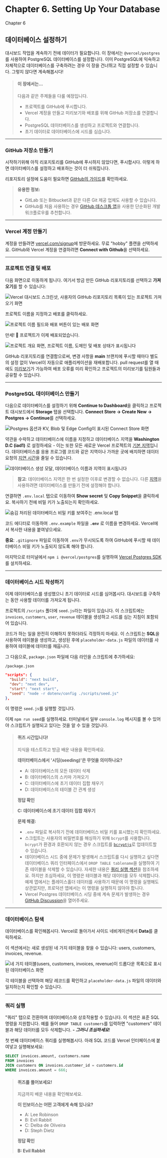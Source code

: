 # Chapter 6. Setting Up Your Database

Chapter 6

## 데이터베이스 설정하기

대시보드 작업을 계속하기 전에 데이터가 필요합니다. 이 장에서는 `@vercel/postgres`를 사용하여 PostgreSQL 데이터베이스를 설정합니다. 이미 PostgreSQL에 익숙하고 자체적으로 데이터베이스를 구축하려는 경우 이 장을 건너뛰고 직접 설정할 수 있습니다. 그렇지 않다면 계속해봅시다!

&#x20;

> #### 이 장에서는...
>
> 다음과 같은 주제들을 다룰 예정입니다.
>
> * 프로젝트를 GitHub에 푸시합니다.
> * Vercel 계정을 만들고 미리보기와 배포를 위해 GitHub 저장소를 연결합니다.
> * PostgreSQL 데이터베이스를 생성하고 프로젝트와 연결합니다.
> * 초기 데이터로 데이터베이스에 시드를 심습니다.

&#x20;

***

&#x20;

### GitHub 저장소 만들기

시작하기위해 아직 리포지토리를 GitHub에 푸시하지 않았다면, 푸시합시다. 이렇게 하면 데이터베이스를 설정하고 배포하는 것이 더 쉬워집니다.

리포지토리 설정에 도움이 필요하면 [GitHub의 가이드](https://help.github.com/en/github/getting-started-with-github/create-a-repo)를 확인하세요.

> **유용한 정보:**
>
> * GitLab 또는 Bitbucket과 같은 다른 Git 제공 업체도 사용할 수 있습니다.
> * GitHub를 처음 사용하는 경우 [GitHub 데스크톱 앱](https://desktop.github.com/)을 사용한 단순화된 개발 워크플로우를 추천합니다.

&#x20;

***

&#x20;

### Vercel 계정 만들기

계정을 만들려면 [vercel.com/signup](https://vercel.com/signup)에 방문하세요. 무료 "hobby" 플랜을 선택하세요. GitHub와 Vercel 계정을 연결하려면 **Connect with Github**을 선택하세요.

&#x20;

***

&#x20;

### 프로젝트 연결 및 배포

다음 화면으로 이동하게 됩니다. 여기서 방금 만든 GitHub 리포지토리를 선택하고 **가져오기**를 할 수 있습니다:

![Vercel 대시보드 스크린샷, 사용자의 GitHub 리포지토리 목록이 있는 프로젝트 가져오기 화면](https://nextjs.org/\_next/image?url=%2Flearn%2Flight%2Fimport-git-repo.png\&w=1920\&q=75\&dpl=dpl\_H7MBMnAb8vFgYfWdWcJLkssQPv5e)

프로젝트 이름을 지정하고 배포를 클릭하세요.

![프로젝트 이름 필드와 배포 버튼이 있는 배포 화면](https://nextjs.org/\_next/image?url=%2Flearn%2Flight%2Fconfigure-project.png\&w=1920\&q=75\&dpl=dpl\_H7MBMnAb8vFgYfWdWcJLkssQPv5e)

만세! 🎉 프로젝트가 이제 배포되었습니다.

![프로젝트 개요 화면, 프로젝트 이름, 도메인 및 배포 상태가 표시됩니다](https://nextjs.org/\_next/image?url=%2Flearn%2Flight%2Fdeployed-project.png\&w=1920\&q=75\&dpl=dpl\_H7MBMnAb8vFgYfWdWcJLkssQPv5e)

GitHub 리포지토리를 연결함으로써, 변경 사항을 **main** 브랜치에 푸시할 때마다 별도의 설정 없이 Vercel이 자동으로 애플리케이션을 재배포합니다. pull request를 열 때에도 [미리보기](https://vercel.com/docs/deployments/preview-deployments#preview-urls)가 가능하여 배포 오류를 미리 확인하고 프로젝트의 미리보기를 팀원들과 공유할 수 있습니다.

&#x20;

***

&#x20;

### PostgreSQL 데이터베이스 만들기

다음으로 데이터베이스를 설정하기 위해 **Continue to Dashboard**을 클릭하고 프로젝트 대시보드에서 **Storage** 탭을 선택합니다. **Connect Store → Create New → Postgres → Continue**를 선택하세요.

![Postgres 옵션과 KV, Blob 및 Edge Config이 표시된 Connect Store 화면](https://nextjs.org/\_next/image?url=%2Flearn%2Flight%2Fcreate-database.png\&w=1920\&q=75\&dpl=dpl\_H7MBMnAb8vFgYfWdWcJLkssQPv5e)

약관을 수락하고 데이터베이스에 이름을 지정하고 데이터베이스 지역을 **Washington D.C (iad1)** 로 설정하세요 - 이는 또한 모든 새로운 Vercel 프로젝트의 [기본 지역](https://vercel.com/docs/functions/serverless-functions/regions#select-a-default-serverless-region)입니다. 데이터베이스를 응용 프로그램 코드와 같은 지역이나 가까운 곳에 배치하면 데이터 요청의 [지연 시간](https://developer.mozilla.org/en-US/docs/Web/Performance/Understanding\_latency)을 줄일 수 있습니다.

![데이터베이스 생성 모달, 데이터베이스 이름과 지역이 표시됩니다](https://nextjs.org/\_next/image?url=%2Flearn%2Flight%2Fdatabase-region.png\&w=1920\&q=75\&dpl=dpl\_H7MBMnAb8vFgYfWdWcJLkssQPv5e)

> **참고**: 데이터베이스 지역은 한 번 설정한 이후로 변경할 수 없습니다. 다른 [지역](https://vercel.com/docs/storage/vercel-postgres/limits#supported-regions)을 사용하려면 데이터베이스를 만들기 전에 설정해야 합니다.

연결하면 `.env.local` 탭으로 이동하여 **Show secret** 및 **Copy Snippet**을 클릭하세요. 복사하기 전에 비밀 키가 노출되는지 확인하세요.

![숨김 처리된 데이터베이스 비밀 키를 보여주는 .env.local 탭](https://nextjs.org/\_next/image?url=%2Flearn%2Flight%2Fdatabase-dashboard.png\&w=1920\&q=75\&dpl=dpl\_H7MBMnAb8vFgYfWdWcJLkssQPv5e)

코드 에디터로 이동하여 `.env.example` 파일을 **`.env`** 로 이름을 변경하세요. Vercel에서 복사한 내용을 붙여넣으세요.

**중요**: `.gitignore` 파일로 이동하여 `.env`가 무시되도록 하여 GitHub에 푸시할 때 데이터베이스 비밀 키가 노출되지 않도록 해야 합니다.

마지막으로 터미널에서 `npm i @vercel/postgres`를 실행하여 [Vercel Postgres SDK](https://vercel.com/docs/storage/vercel-postgres/sdk)를 설치하세요.

&#x20;

***

&#x20;

### 데이터베이스 시드 작성하기

이제 데이터베이스를 생성했으니 초기 데이터로 시드를 심어봅시다. 대시보드를 구축하는 동안 사용할 데이터를 가져오게 됩니다.

프로젝트의 `/scripts` 폴더에 `seed.js`라는 파일이 있습니다. 이 스크립트에는 `invoices`, `customers`, `user`, `revenue` 테이블을 생성하고 시드를 심는 지침이 포함되어 있습니다.

코드가 하는 일을 완전히 이해하지 못하더라도 걱정하지 마세요. 이 스크립트는 **SQL**을 사용하여 테이블을 생성하고, 생성된 후에 `placeholder-data.js` 파일의 데이터를 사용하여 테이블에 데이터를 채웁니다.

그 다음으로, `package.json` 파일에 다음 라인을 스크립트에 추가하세요:

`/package.json`

```json
"scripts": {
  "build": "next build",
  "dev": "next dev",
  "start": "next start",
  "seed": "node -r dotenv/config ./scripts/seed.js"
},
```

이 명령은 `seed.js`를 실행할 것입니다.

이제 `npm run seed`를 실행하세요. 터미널에서 일부 `console.log` 메시지를 볼 수 있어야 스크립트가 실행되고 있다는 것을 알 수 있을 것입니다.

&#x20;

> #### 퀴즈 시간입니다!
>
> 지식을 테스트하고 방금 배운 내용을 확인하세요.
>
> **데이터베이스에서 '시딩(seeding)'은 무엇을 의미하나요?**
>
> * A: 데이터베이스의 모든 데이터 삭제
> * B: 데이터베이스의 스키마 가져오기
> * C: 데이터베이스에 초기 데이터 집합 채우기
> * D: 데이터베이스의 테이블 간 관계 생성
>
> &#x20;
>
> **정답 확인**
>
> **C: 데이터베이스에 초기 데이터 집합 채우기**

&#x20;

> **문제 해결:**
>
> * `.env` 파일로 복사하기 전에 데이터베이스 비밀 키를 표시했는지 확인하세요.
> * 스크립트는 사용자의 비밀번호를 해싱하기 위해 `bcrypt`를 사용합니다. `bcrypt`가 환경과 호환되지 않는 경우 스크립트를 [`bcryptjs`](https://www.npmjs.com/package/bcryptjs)로 업데이트할 수 있습니다.
> * 데이터베이스 시드 중에 문제가 발생해서 스크립트를 다시 실행하고 싶다면 데이터베이스 쿼리 인터페이스에서 `DROP TABLE tablename`을 실행하여 기존 테이블을 삭제할 수 있습니다. 자세한 내용은 [쿼리 실행 섹션](https://nextjs.org/learn/dashboard-app/setting-up-your-database#executing-queries)을 참조하세요. 하지만 조심하세요, 이 명령은 테이블과 해당 데이터를 모두 삭제합니다. 예제 앱에서는 플레이스홀더 데이터를 사용하기 때문에 이 명령을 실행해도 상관없지만, 프로덕션 앱에서는 이 명령을 실행하지 않아야 합니다.
> * Vercel Postgres 데이터베이스 시딩 중에 계속 문제가 발생하는 경우 [GitHub Discussion](https://github.com/vercel/next-learn/issues)을 열어주세요.

&#x20;

***

&#x20;

### 데이터베이스 탐색

데이터베이스를 확인해봅시다. Vercel로 돌아가서 사이드 네비게이션에서 **Data**를 클릭하세요.

이 섹션에서는 새로 생성된 네 가지 테이블을 찾을 수 있습니다: users, customers, invoices, revenue.

![네 가지 테이블(users, customers, invoices, revenue)이 드롭다운 목록으로 표시된 데이터베이스 화면](https://nextjs.org/\_next/image?url=%2Flearn%2Flight%2Fdatabase-tables.png\&w=2048\&q=75\&dpl=dpl\_H7MBMnAb8vFgYfWdWcJLkssQPv5e)

각 테이블을 선택하여 해당 레코드를 확인하고 `placeholder-data.js` 파일의 데이터와 일치하는지 확인할 수 있습니다.

&#x20;

***

&#x20;

### 쿼리 실행

"쿼리" 탭으로 전환하여 데이터베이스와 상호작용할 수 있습니다. 이 섹션은 표준 SQL 명령을 지원합니다. 예를 들어 `DROP TABLE customers`를 입력하면 "customers" 테이블과 해당 데이터를 모두 삭제합니다. _**- 그러니 조심하세요**_!

첫 번째 데이터베이스 쿼리를 실행해봅시다. 아래 SQL 코드를 Vercel 인터페이스에 붙여넣고 실행해보세요:

```sql
SELECT invoices.amount, customers.name
FROM invoices
JOIN customers ON invoices.customer_id = customers.id
WHERE invoices.amount = 666;
```

&#x20;

> #### 퀴즈를 풀어보세요!
>
> 지금까지 배운 내용을 확인해보세요.
>
> **이 인보이스는 어떤 고객에게 속해 있나요?**
>
> * A: Lee Robinson
> * B: Evil Rabbit
> * C: Delba de Oliveira
> * D: Steph Dietz
>
> &#x20;
>
> **정답 확인**
>
> **B: Evil Rabbit**
